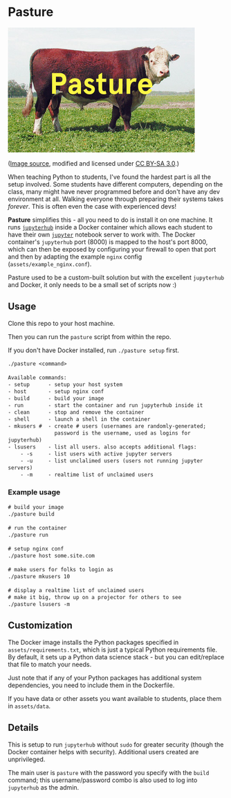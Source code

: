 # Pasture

![Pasture](pasture.jpg)

([Image source](https://commons.wikimedia.org/wiki/File:PolledHereford_bull.jpg), modified and licensed under [CC BY-SA 3.0](https://creativecommons.org/licenses/by-sa/3.0/deed.en).)

When teaching Python to students, I've found the hardest part is all the setup involved. Some students have different computers, depending on the class, many might have never programmed before and don't have any dev environment at all. Walking everyone through preparing their systems takes _forever_. This is often even the case with experienced devs!

__Pasture__ simplifies this - all you need to do is install it on one machine. It runs [`jupyterhub`](https://github.com/jupyter/jupyterhub) inside a Docker container which allows each student to have their own [`jupyter`](https://github.com/jupyter/notebook) notebook server to work with. The Docker container's `jupyterhub` port (8000) is mapped to the host's port 8000, which can then be exposed by configuring your firewall to open that port and then by adapting the example `nginx` config (`assets/example_nginx.conf`).

Pasture used to be a custom-built solution but with the excellent `jupyterhub` and Docker, it only needs to be a small set of scripts now :)

## Usage

Clone this repo to your host machine.

Then you can run the `pasture` script from within the repo.

If you don't have Docker installed, run `./pasture setup` first.

```
./pasture <command>

Available commands:
- setup      - setup your host system
- host       - setup nginx conf
- build      - build your image
- run        - start the container and run jupyterhub inside it
- clean      - stop and remove the container
- shell      - launch a shell in the container
- mkusers #  - create # users (usernames are randomly-generated;
               password is the username, used as logins for jupyterhub)
- lsusers    - list all users. also accepts additional flags:
    - -s     - list users with active jupyter servers
    - -u     - list unclalimed users (users not running jupyter servers)
    - -m     - realtime list of unclaimed users
```

### Example usage

```
# build your image
./pasture build

# run the container
./pasture run

# setup nginx conf
./pasture host some.site.com

# make users for folks to login as
./pasture mkusers 10

# display a realtime list of unclaimed users
# make it big, throw up on a projector for others to see
./pasture lsusers -m
```

## Customization

The Docker image installs the Python packages specified in `assets/requirements.txt`, which is just a typical Python requirements file. By default, it sets up a Python data science stack - but you can edit/replace that file to match your needs.

Just note that if any of your Python packages has additional system dependencies, you need to include them in the Dockerfile.

If you have data or other assets you want available to students, place them in `assets/data`.

## Details

This is setup to run `jupyterhub` without `sudo` for greater security (though the Docker container helps with security). Additional users created are unprivileged.

The main user is `pasture` with the password you specify with the `build` command; this username/password combo is also used to log into `jupyterhub` as the admin.
